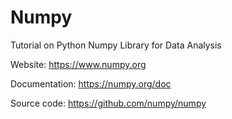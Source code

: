 # Numpy
Tutorial on Python Numpy Library for Data Analysis


Website: https://www.numpy.org


Documentation: https://numpy.org/doc


Source code: https://github.com/numpy/numpy
